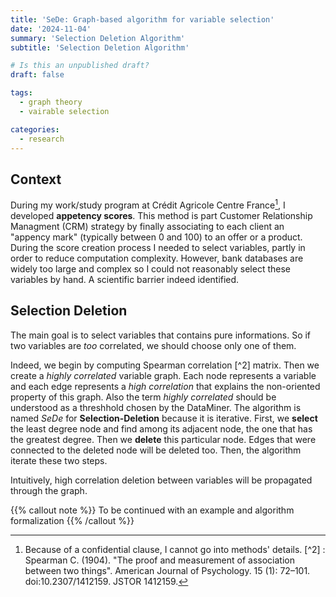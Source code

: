 ```yaml
---
title: 'SeDe: Graph-based algorithm for variable selection' 
date: '2024-11-04'
summary: 'Selection Deletion Algorithm'
subtitle: 'Selection Deletion Algorithm'

# Is this an unpublished draft?
draft: false

tags:
  - graph theory
  - vairable selection

categories:
  - research
---
```


## Context
During my work/study program at Crédit Agricole Centre France[^1], I developed **appetency scores**. This method is part Customer Relationship Managment (CRM) strategy by finally associating to each client an "appency mark" (typically between 0 and 100) to an offer or a product. During the score creation process I needed to select variables, partly in order to reduce computation complexity. However, bank databases are widely too large and complex so I could not reasonably select these variables by hand. A scientific barrier indeed identified.

## Selection Deletion
The main goal is to select variables that contains pure informations. So if two variables are *too* correlated, we should choose only one of them.

Indeed, we begin by computing Spearman correlation [^2] matrix. Then we create a *highly correlated* variable graph. Each node represents a variable and each edge represents a *high correlation* that explains the non-oriented property of this graph. Also the term *highly correlated* should be understood as a threshhold chosen by the DataMiner. The algorithm is named *SeDe* for **Selection-Deletion** because it is iterative. First, we **select** the least degree node and find among its adjacent node, the one that has the greatest degree. Then we **delete** this particular node. Edges that were connected to the deleted node will be deleted too. Then, the algorithm iterate these two steps.

Intuitively, high correlation deletion between variables will be propagated through the graph.


{{% callout note %}}
To be continued with an example and algorithm formalization
{{% /callout %}}




[^1]: Because of a confidential clause, I cannot go into methods' details.
[^2] : Spearman C. (1904). "The proof and measurement of association between two things". American Journal of Psychology. 15 (1): 72–101. doi:10.2307/1412159. JSTOR 1412159.